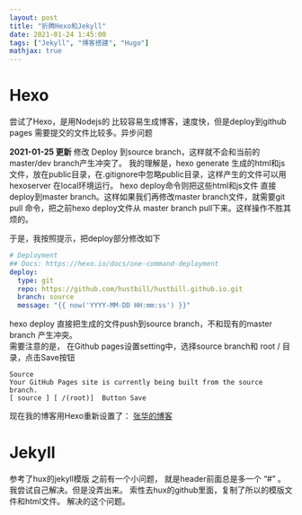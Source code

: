 ```yaml
---
layout: post
title: "折腾Hexo和Jekyll"
date: 2021-01-24 1:45:00
tags: ["Jekyll", "博客搭建", "Hugo"]
mathjax: true
---
```


Hexo
=========================

尝试了Hexo，是用Nodejs的 比较容易生成博客，速度快，但是deploy到github pages 需要提交的文件比较多。异步问题

**2021-01-25 更新** 
修改 Deploy 到source branch，这样就不会和当前的master/dev branch产生冲突了。
我的理解是，hexo generate 生成的html和js文件，放在public目录，在.gitignore中忽略public目录，这样产生的文件可以用hexoserver 在local环境运行。 hexo deploy命令则把这些html和js文件 直接deploy到master branch。这样如果我们再修改master branch文件，就需要git pull 命令，把之前hexo deploy文件从 master branch pull下来。这样操作不胜其烦的。

于是，我按照提示，把deploy部分修改如下
```yml
# Deployment
## Docs: https://hexo.io/docs/one-command-deployment
deploy:
  type: git
  repo: https://github.com/hustbill/hustbill.github.io.git
  branch: source
  message: "{{ now('YYYY-MM-DD HH:mm:ss') }}"
```

hexo deploy 直接把生成的文件push到source branch，不和现有的master branch 产生冲突。  
需要注意的是， 在Github pages设置setting中，选择source branch和 root / 目录，点击Save按钮  
```
Source
Your GitHub Pages site is currently being built from the source branch. 
[ source ] [ /(root)]  Button Save
```
现在我的博客用Hexo重新设置了： [张华的博客](http://hustbill.github.io/)



Jekyll
==========
参考了hux的jekyll模版
之前有一个小问题， 就是header前面总是多一个 “#” 。我尝试自己解决。但是没弄出来。
索性去hux的github里面，复制了所以的模版文件和html文件。
解决的这个问题。
